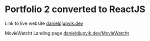 # Portfolio 2 converted to ReactJS

Link to live website [danieldjupvik.dev](https://danieldjupvik.dev)

MovieWatcht Landing page [danieldjupvik.dev/MovieWatcht](https://danieldjupvik.dev/moviewatcht)
